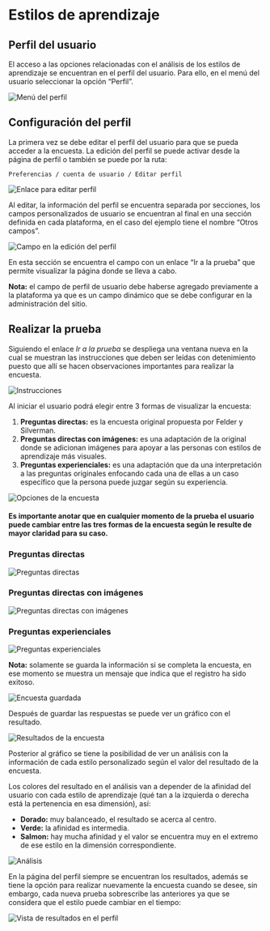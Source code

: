 # Estilos de aprendizaje #

## Perfil del usuario ##

El acceso a las opciones relacionadas con el análisis de los estilos de aprendizaje se encuentran en el perfil del usuario. Para ello, en el menú del usuario seleccionar la opción “Perfil”.

![Menú del perfil](profile_menu.png)

## Configuración del perfil ##

La primera vez se debe editar el perfil del usuario para que se pueda acceder a la encuesta. La edición del perfil se puede activar desde la página de perfil o también se puede por la ruta:
```
Preferencias / cuenta de usuario / Editar perfil
```

![Enlace para editar perfil](edit_profile_button.png)

Al editar, la información del perfil se encuentra separada por secciones, los campos personalizados de usuario se encuentran al final en una sección definida en cada plataforma, en el caso del ejemplo tiene el nombre “Otros campos”.

![Campo en la edición del perfil](edit_profile_field.png)


En esta sección se encuentra el campo con un enlace “Ir a la prueba” que permite visualizar la página donde se lleva a cabo.

**Nota:** el campo de perfil de usuario debe haberse agregado previamente a la plataforma ya que es un campo dinámico que se debe configurar en la administración del sitio.

## Realizar la prueba ##

Siguiendo el enlace *Ir a la prueba* se despliega una ventana nueva en la cual se muestran las instrucciones que deben ser leídas con detenimiento puesto que allí se hacen observaciones importantes para realizar la encuesta.

![Instrucciones](survey_instructions.png)


Al iniciar el usuario podrá elegir entre 3 formas de visualizar la encuesta:

1. **Preguntas directas:** es la encuesta original propuesta por Felder y Silverman.
2. **Preguntas directas con imágenes:** es una adaptación de la original donde se adicionan imágenes para apoyar a las personas con estilos de aprendizaje más visuales.
3. **Preguntas experienciales:** es una adaptación que da una interpretación a las preguntas originales enfocando cada una de ellas a un caso específico que la persona puede juzgar según su experiencia.

![Opciones de la encuesta](survey_options.png)

#### Es importante anotar que en cualquier momento de la prueba el usuario puede cambiar entre las tres formas de la encuesta según le resulte de mayor claridad para su caso. ####

### Preguntas directas ###

![Preguntas directas](survey_direct.png)

###  Preguntas directas con imágenes ###

![ Preguntas directas con imágenes](survey_direct_images.png)

### Preguntas experienciales ###

![Preguntas experienciales](survey_experience.png)

**Nota:** solamente se guarda la información si se completa la encuesta, en ese momento se muestra un mensaje que indica que el registro ha sido exitoso.

![Encuesta guardada](survey_saved.png)

Después de guardar las respuestas se puede ver un gráfico con el resultado.

![Resultados de la encuesta](survey_result.png)

Posterior al gráfico se tiene la posibilidad de ver un análisis con la información de cada estilo personalizado según el valor del resultado de la encuesta.

Los colores del resultado en el análisis van a depender de la afinidad del usuario con cada estilo de aprendizaje (qué tan a la izquierda o derecha está la pertenencia en esa dimensión), así:

- **Dorado:** muy balanceado, el resultado se acerca al centro.
- **Verde:** la afinidad es intermedia.
- **Salmon:** hay mucha afinidad y el valor se encuentra muy en el extremo de ese estilo en la dimensión correspondiente.

![Análisis](survey_result_colors.png)


En la página del perfil siempre se encuentran los resultados, además se tiene la opción para realizar nuevamente la encuesta cuando se desee, sin embargo, cada nueva prueba sobrescribe las anteriores ya que se considera que el estilo puede cambiar en el tiempo:

![Vista de resultados en el perfil](profile_ls.png)
